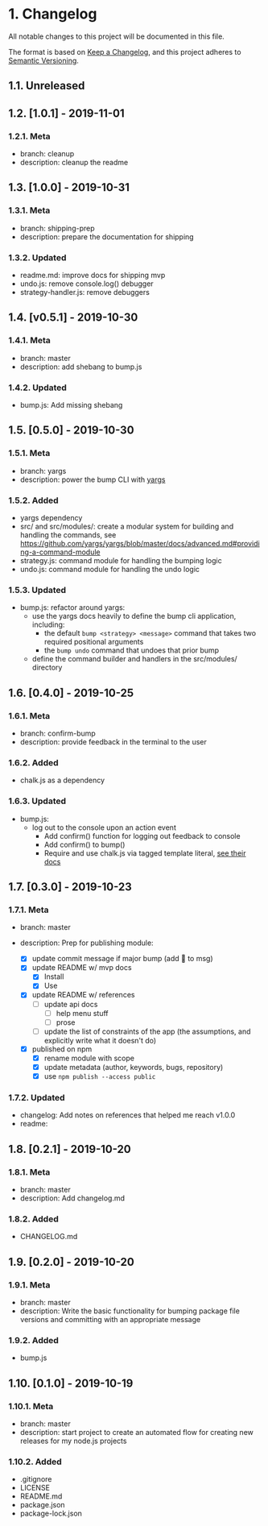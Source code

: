 # 1. Changelog

All notable changes to this project will be documented in this file.

The format is based on [Keep a Changelog](https://keepachangelog.com/en/1.0.0/),
and this project adheres to [Semantic Versioning](https://semver.org/spec/v2.0.0.html).

## 1.1. Unreleased

## 1.2. [1.0.1] - 2019-11-01

### 1.2.1. Meta

- branch: cleanup
- description: cleanup the readme

## 1.3. [1.0.0] - 2019-10-31

### 1.3.1. Meta

- branch: shipping-prep
- description: prepare the documentation for shipping

### 1.3.2. Updated

- readme.md: improve docs for shipping mvp
- undo.js: remove console.log() debugger
- strategy-handler.js: remove debuggers

## 1.4. [v0.5.1] - 2019-10-30

### 1.4.1. Meta

- branch: master
- description: add shebang to bump.js

### 1.4.2. Updated

- bump.js: Add missing shebang

## 1.5. [0.5.0] - 2019-10-30

### 1.5.1. Meta

- branch: yargs
- description: power the bump CLI with [yargs](http://yargs.js.org/)

### 1.5.2. Added

- yargs dependency
- src/ and src/modules/: create a modular system for building and handling the commands, see https://github.com/yargs/yargs/blob/master/docs/advanced.md#providing-a-command-module
- strategy.js: command module for handling the bumping logic
- undo.js: command module for handling the undo logic

### 1.5.3. Updated

- bump.js: refactor around yargs:
  - use the yargs docs heavily to define the bump cli application, including:
    - the default `bump <strategy> <message>` command that takes two required positional arguments
    - the `bump undo` command that undoes that prior bump
  - define the command builder and handlers in the src/modules/ directory

## 1.6. [0.4.0] - 2019-10-25

### 1.6.1. Meta

- branch: confirm-bump
- description: provide feedback in the terminal to the user

### 1.6.2. Added

- chalk.js as a dependency

### 1.6.3. Updated

- bump.js:
  - log out to the console upon an action event
    - Add confirm() function for logging out feedback to console
    - Add confirm() to bump()
    - Require and use chalk.js via tagged template literal, [see their docs](https://www.npmjs.com/package/chalk#usage)

## 1.7. [0.3.0] - 2019-10-23

### 1.7.1. Meta

- branch: master
- description: Prep for publishing module:

  - [x] update commit message if major bump (add 🚢 to msg)
  - [x] update README w/ mvp docs
    - [x] Install
    - [x] Use
  - [x] update README w/ references
    - [ ] update api docs
      - [ ] help menu stuff
      - [ ] prose
    - [ ] update the list of constraints of the app (the assumptions, and explicitly write what it doesn't do)
  - [x] published on npm
    - [x] rename module with scope
    - [x] update metadata (author, keywords, bugs, repository)
    - [x] use `npm publish --access public`

### 1.7.2. Updated

- changelog: Add notes on references that helped me reach v1.0.0
- readme:

## 1.8. [0.2.1] - 2019-10-20

### 1.8.1. Meta

- branch: master
- description: Add changelog.md

### 1.8.2. Added

- CHANGELOG.md

## 1.9. [0.2.0] - 2019-10-20

### 1.9.1. Meta

- branch: master
- description: Write the basic functionality for bumping package file versions and committing with an appropriate message

### 1.9.2. Added

- bump.js

## 1.10. [0.1.0] - 2019-10-19

### 1.10.1. Meta

- branch: master
- description: start project to create an automated flow for creating new releases for my node.js projects

### 1.10.2. Added

- .gitignore
- LICENSE
- README.md
- package.json
- package-lock.json
